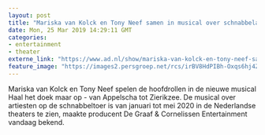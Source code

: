 ```yaml
---
layout: post
title: "Mariska van Kolck en Tony Neef samen in musical over schnabbelartiesten"
date: Mon, 25 Mar 2019 14:29:11 GMT
categories: 
- entertainment 
- theater 
externe_link: "https://www.ad.nl/show/mariska-van-kolck-en-tony-neef-samen-in-musical-over-schnabbelartiesten~a1976af8/"
feature_image: "https://images2.persgroep.net/rcs/irBV8HdPIBh-Oxqs6hj4ZQyY5Yg/diocontent/139315586/_fitwidth/400/?appId=21791a8992982cd8da851550a453bd7f&quality=0.7"
---
```


Mariska van Kolck en Tony Neef spelen de hoofdrollen in de nieuwe musical Haal het doek maar op - van Appelscha tot Zierikzee. De musical over artiesten op de schnabbeltoer is van januari tot mei 2020 in de Nederlandse theaters te zien, maakte producent De Graaf & Cornelissen Entertainment vandaag bekend.
